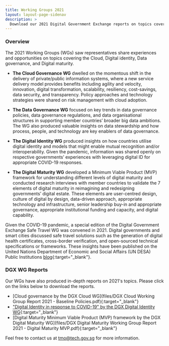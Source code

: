 ```yaml
---
title: Working Groups 2021
layout: layout-page-sidenav
description: >
  Download our 2021 Digital Government Exchange reports on topics covering the Cloud, Digital Identity and more now! 
---
```


### Overview

The 2021 Working Groups (WGs) saw representatives share experiences and opportunities on topics covering the Cloud, Digital identity, Data governance, and Digital maturity.

* **The Cloud Governance WG** dwelled on the momentous shift in the delivery of private/public information systems, where a new service delivery model provides benefits including agility and velocity, innovation, digital transformation, scalability, resiliency, cost-savings, data security, and transparency. Policy approaches and technology strategies were shared on risk management with cloud adoption.

* **The Data Governance WG** focused on key trends in data governance policies, data governance regulations, and data organisational structures in supporting member countries’ broader big data ambitions. The WG also produced valuable insights on data stewardship and how process, people, and technology are key enablers of data governance.

* **The Digital Identity WG** produced insights on how countries utilise digital identity and models that might enable mutual recognition and/or interoperability. Given the pandemic, information was shared openly on respective governments’ experiences with leveraging digital ID for appropriate COVID-19 responses.

* **The Digital Maturity WG** developed a Minimum Viable Product (MVP) framework for understanding different levels of digital maturity and conducted research interviews with member countries to validate the 7 elements of digital maturity in reimagining and redesigning governments’ digital estate. These elements are user-centred design, culture of digital by design, data-driven approach, appropriate technology and infrastructure, senior leadership buy-in and appropriate governance, appropriate institutional funding and capacity, and digital capability.

Given the COVID-19 pandemic, a special edition of the Digital Government Exchange Safe Travel WG was convened in 2021. Digital governments and smart cities discussed safe travel solutions such as the generation of digital health certificates, cross-border verification, and open-sourced technical specifications or frameworks. These insights have been published on the United Nations Department of Economic and Social Affairs (UN DESA) Public Institutions [blog](https://publicadministration.un.org/en/Home/Blog){:target="_blank"}.

### DGX WG Reports

Our WGs have also produced in-depth reports on 2021's topics. Please click on the links below to download the reports.

- [Cloud governance by the DGX Cloud WG](files/DGX Cloud Working Group Report 2021 - Baseline Policies.pdf){:target="_blank"}
- ["Digital Identity in response to COVID-19" by the DGX Digital Identity WG](files/dgx_2021_digital_identity_in_response_to_covid-19.pdf){:target="_blank"}
- [Digital Maturity Minimum Viable Product (MVP) framework by the DGX Digital Maturity WG](files/DGX Digital Maturity Working Group Report 2021 - Digital Maturity MVP.pdf){:target="_blank"}

Feel free to contact us at <tmo@tech.gov.sg> for more information.
